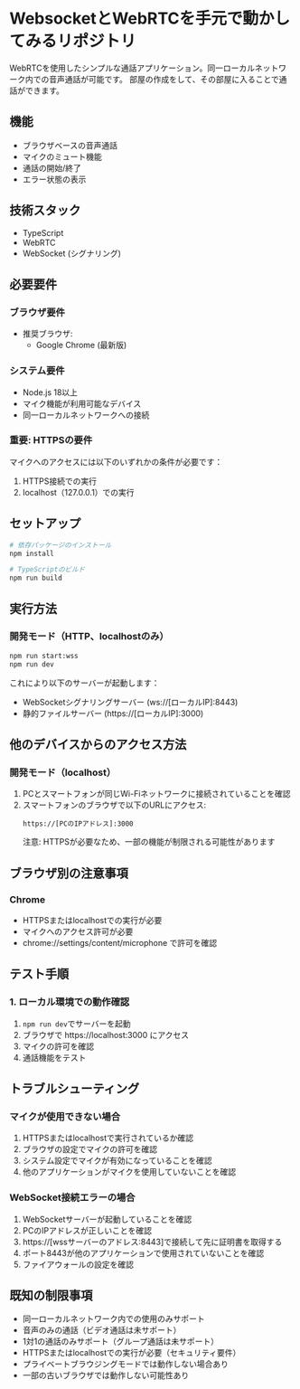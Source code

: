 # WebsocketとWebRTCを手元で動かしてみるリポジトリ

WebRTCを使用したシンプルな通話アプリケーション。同一ローカルネットワーク内での音声通話が可能です。
部屋の作成をして、その部屋に入ることで通話ができます。

## 機能

- ブラウザベースの音声通話
- マイクのミュート機能
- 通話の開始/終了
- エラー状態の表示

## 技術スタック

- TypeScript
- WebRTC
- WebSocket (シグナリング)

## 必要要件

### ブラウザ要件
- 推奨ブラウザ:
  - Google Chrome (最新版)

### システム要件
- Node.js 18以上
- マイク機能が利用可能なデバイス
- 同一ローカルネットワークへの接続

### 重要: HTTPSの要件
マイクへのアクセスには以下のいずれかの条件が必要です：
1. HTTPS接続での実行
2. localhost（127.0.0.1）での実行

## セットアップ

```bash
# 依存パッケージのインストール
npm install

# TypeScriptのビルド
npm run build
```

## 実行方法

### 開発モード（HTTP、localhostのみ）
```bash
npm run start:wss
npm run dev
```

これにより以下のサーバーが起動します：
- WebSocketシグナリングサーバー (ws://[ローカルIP]:8443)
- 静的ファイルサーバー (https://[ローカルIP]:3000)


## 他のデバイスからのアクセス方法

### 開発モード（localhost）
1. PCとスマートフォンが同じWi-Fiネットワークに接続されていることを確認
2. スマートフォンのブラウザで以下のURLにアクセス:
   ```
   https://[PCのIPアドレス]:3000
   ```
   注意: HTTPSが必要なため、一部の機能が制限される可能性があります


## ブラウザ別の注意事項

### Chrome
- HTTPSまたはlocalhostでの実行が必要
- マイクへのアクセス許可が必要
- chrome://settings/content/microphone で許可を確認

## テスト手順

### 1. ローカル環境での動作確認
1. `npm run dev`でサーバーを起動
2. ブラウザで https://localhost:3000 にアクセス
3. マイクの許可を確認
4. 通話機能をテスト

## トラブルシューティング

### マイクが使用できない場合
1. HTTPSまたはlocalhostで実行されているか確認
2. ブラウザの設定でマイクの許可を確認
3. システム設定でマイクが有効になっていることを確認
4. 他のアプリケーションがマイクを使用していないことを確認

### WebSocket接続エラーの場合
1. WebSocketサーバーが起動していることを確認
2. PCのIPアドレスが正しいことを確認
3. https://[wssサーバーのアドレス:8443]で接続して先に証明書を取得する
4. ポート8443が他のアプリケーションで使用されていないことを確認
5. ファイアウォールの設定を確認

## 既知の制限事項

- 同一ローカルネットワーク内での使用のみサポート
- 音声のみの通話（ビデオ通話は未サポート）
- 1対1の通話のみサポート（グループ通話は未サポート）
- HTTPSまたはlocalhostでの実行が必要（セキュリティ要件）
- プライベートブラウジングモードでは動作しない場合あり
- 一部の古いブラウザでは動作しない可能性あり